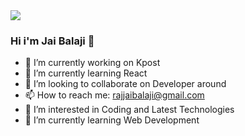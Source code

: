 <!-- <p><a target="_blank" rel="noopener noreferrer" href="https://camo.githubusercontent.com/7c190f0e093c262f7f754a97a2975f29a8a6852f7a7fa3bef58392a0ae63b7d4/68747470733a2f2f692e70696e696d672e636f6d2f6f726967696e616c732f35372f35612f32302f35373561323039313864333439613335346363363336613064343962333561302e676966"><img src="https://camo.githubusercontent.com/7c190f0e093c262f7f754a97a2975f29a8a6852f7a7fa3bef58392a0ae63b7d4/68747470733a2f2f692e70696e696d672e636f6d2f6f726967696e616c732f35372f35612f32302f35373561323039313864333439613335346363363336613064343962333561302e676966" alt="" data-canonical-src="https://i.pinimg.com/originals/57/5a/20/575a20918d349a354cc636a0d49b35a0.gif" style="max-width: 100%;"></a></p> -->
<img src="https://encrypted-tbn0.gstatic.com/images?q=tbn:ANd9GcTtOHohEQYO-30oKAhu41EnHbw8_JvW2cbpBA&usqp=CAU"/>

### Hi i'm Jai Balaji 👋

- 🔭 I’m currently working on Kpost
- 🌱 I’m currently learning React
- 👯 I’m looking to collaborate on Developer around 
- 📫 How to reach me: rajjaibalaji@gmail.com
- 👀 I’m interested in Coding and Latest Technologies
- 🌱 I’m currently learning Web Development
